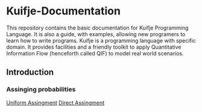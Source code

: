 # Kuifje-Documentation

This repository contains the basic documentation for Kuifje Programming Language. It is also a guide,
with examples, allowing new programers to learn how to write programs.
Kuifje is a programming language with specific domain. It provides facilities and a friendly toolkit to
apply Quantitative Information Flow (henceforth called QIF) to model real world scenarios.

## Introduction

### Assinging probabilities
[Uniform Assingment]()
[Direct Assingment](https://github.com/gleisonsdm/Kuifje-Documentation/blob/main/Direct%20Assignment)
